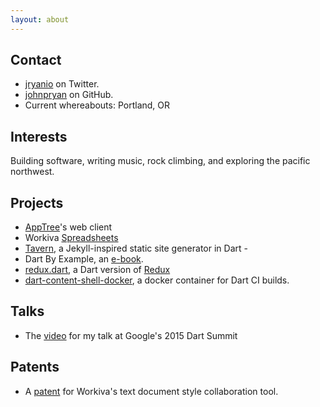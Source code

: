 ```yaml
---
layout: about
---
```


## Contact

- [jryanio](http://twitter.com/jryanio) on Twitter.
- [johnpryan](http://github.com/johnpryan) on GitHub.
- Current whereabouts: Portland, OR

## Interests

Building software, writing music, rock climbing, and exploring the pacific
northwest.

## Projects

- [AppTree][apptree]'s web client
- Workiva [Spreadsheets][spreadsheets]
- [Tavern][tavern], a Jekyll-inspired static site generator in Dart -
- Dart By Example, an [e-book][dart-by-example].
- [redux.dart][redux-dart], a Dart version of [Redux][redux]
- [dart-content-shell-docker][dart-docker], a docker container for Dart CI
builds.

## Talks

- The [video][switch-dart] for my talk at Google's 2015 Dart Summit

## Patents

- A [patent][patent] for Workiva's text document style collaboration tool.

[apptree]: http://www.apptreerevolution.com/
[spreadsheets]: https://success.workiva.com/explore/spreadsheets
[tavern]: https://github.com/johnpryan/tavern
[redux-dart]: https://github.com/johnpryan/redux.dart
[redux]: https://github.com/reactjs/redux
[dart-by-example]: https://github.com/johnpryan/dartbyexample
[dart-docker]: https://github.com/johnpryan/dart-content-shell-docker
[switch-dart]: https://www.youtube.com/watch?v=4O4jr0tr_ow
[patent]: https://www.google.com/patents/US9239820

